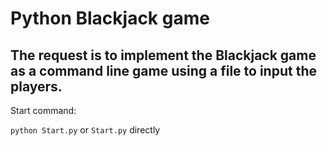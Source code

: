 # Python Blackjack game

## The request is to implement the Blackjack game as a command line game using a file to input the players.


Start command:

`python Start.py` or `Start.py` directly